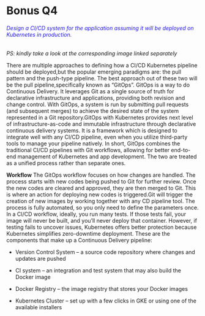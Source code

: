 # Bonus Q4

###### <span style="color:#2318ea">Design a CI/CD system for the application assuming it will be deployed on Kubernetes in production.</span>
*PS: kindly take a look at the corresponding image linked separately* 

There are multiple approaches to defining how a CI/CD Kubernetes pipeline should be deployed,but the popular emerging paradigms are: the pull pattern and the push-type pipeline. The best approach out of these two will be the pull pipeline,specifically known as “GitOps”.
GitOps is a way to do Continuous Delivery. It leverages Git as a single source of truth for declarative infrastructure and applications, providing both revision and change control. With GitOps, a system is run by submitting pull requests (and subsequent merges) to achieve the desired state of the system represented in a Git repository.GitOps with Kubernetes provides next level of infrastructure-as-code and immutable infrastructure through declarative continuous delivery systems. It is a framework which is designed to integrate well with any CI/CD pipeline, even when you utilize third-party tools to manage your pipeline natively. In short, GitOps combines the traditional CI/CD pipelines with Git workflows, allowing for better end-to-end management of Kubernetes and app development. The two are treated as a unified process rather than separate ones.

**Workflow**
The GitOps workflow focuses on how changes are handled. The process starts with new codes being pushed to Git for further review. Once the new codes are cleared and approved, they are then merged to Git. This is where an action for deploying new codes is triggered.Git will trigger the creation of new images by working together with any CD pipeline tool. The process is fully automated, so you only need to define the parameters once. 
In a CI/CD workflow, ideally, you run many tests. If those tests fail, your image will never be built, and you’ll never deploy that container. However, if testing fails to uncover issues, Kubernetes offers better protection because Kubernetes simplifies zero-downtime deployment.
These are the components that make up a Continuous Delivery pipeline:

* Version Control System – a source code repository where changes and updates are pushed

* CI system – an integration and test system that may also build the Docker image

* Docker Registry – the image registry that stores your Docker images

* Kubernetes Cluster – set up with a few clicks in GKE or using one of the available installers
